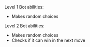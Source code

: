 Level 1 Bot abilities:
- Makes random choices

Level 2 Bot abilities:
- Makes random choices
- Checks if it can win in the next move
